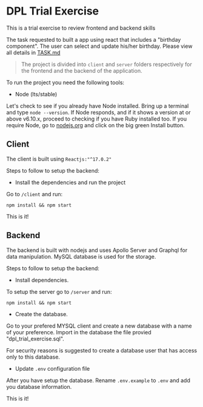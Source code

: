 # DPL Trial Exercise

This is a trial exercise to review frontend and backend skills

The task requested to built a app using react that includes a "birthday component". The user can select and update his/her birthday. Please view all details in [TASK.md](./TASK.md)

> The project is divided into `client` and `server` folders respectively for the frontend and the backend of the application.

To run the project you need the following tools:

- Node (lts/stable)

Let's check to see if you already have Node installed. Bring up a terminal and type `node --version`. If Node responds, and if it shows a version at or above v6.10.x, proceed to checking if you have Ruby installed too. If you require Node, go to [nodejs.org](http://nodejs.org/) and click on the big green Install button.

## Client

The client is built using `Reactjs:"^17.0.2"`

Steps to follow to setup the backend:

- Install the dependencies and run the project

Go to `/client` and run:

```shell
npm install && npm start
```

This is it!

## Backend

The backend is built with nodejs and uses Apollo Server and Graphql for data manipulation.
MySQL database is used for the storage.

Steps to follow to setup the backend:

- Install dependencies.

To setup the server go to `/server` and run:

```shell
npm install && npm start
```

- Create the database.

Go to your prefered MYSQL client and create a new database with a name of your preference. Import in the database the file provied "dpl_trial_exercise.sql".

For security reasons is suggested to create a database user that has access only to this database.

- Update `.env` configuration file

After you have setup the database. Rename `.env.example` to `.env` and add you database information.

This is it!
